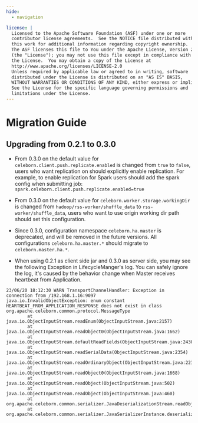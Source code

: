 ```yaml
---
hide:
  - navigation

license: |
  Licensed to the Apache Software Foundation (ASF) under one or more
  contributor license agreements.  See the NOTICE file distributed with
  this work for additional information regarding copyright ownership.
  The ASF licenses this file to You under the Apache License, Version 2.0
  (the "License"); you may not use this file except in compliance with
  the License.  You may obtain a copy of the License at
  http://www.apache.org/licenses/LICENSE-2.0
  Unless required by applicable law or agreed to in writing, software
  distributed under the License is distributed on an "AS IS" BASIS,
  WITHOUT WARRANTIES OR CONDITIONS OF ANY KIND, either express or implied.
  See the License for the specific language governing permissions and
  limitations under the License.
---
```


# Migration Guide

## Upgrading from 0.2.1 to 0.3.0

 - From 0.3.0 on the default value for `celeborn.client.push.replicate.enabled` is changed from `true` to `false`, users
   who want replication on should explicitly enable replication. For example, to enable replication for Spark
   users should add the spark config when submitting job: `spark.celeborn.client.push.replicate.enabled=true`

 - From 0.3.0 on the default value for `celeborn.worker.storage.workingDir` is changed from `hadoop/rss-worker/shuffle_data` to `rss-worker/shuffle_data`,
   users who want to use origin working dir path should set this configuration.

 - Since 0.3.0, configuration namespace `celeborn.ha.master` is deprecated, and will be removed in the future versions.
   All configurations `celeborn.ha.master.*` should migrate to `celeborn.master.ha.*`.

 - When using 0.2.1 as client side jar and 0.3.0 as server side, you may see the following Exception in LifecycleManger's
   log. You can safely ignore the log, it's caused by the behavior change when Master receives heartbeat from Application.
```
23/06/20 18:12:30 WARN TransportChannelHandler: Exception in connection from /192.168.1.16:9097
java.io.InvalidObjectException: enum constant HEARTBEAT_FROM_APPLICATION_RESPONSE does not exist in class org.apache.celeborn.common.protocol.MessageType
        at java.io.ObjectInputStream.readEnum(ObjectInputStream.java:2157)
        at java.io.ObjectInputStream.readObject0(ObjectInputStream.java:1662)
        at java.io.ObjectInputStream.defaultReadFields(ObjectInputStream.java:2430)
        at java.io.ObjectInputStream.readSerialData(ObjectInputStream.java:2354)
        at java.io.ObjectInputStream.readOrdinaryObject(ObjectInputStream.java:2212)
        at java.io.ObjectInputStream.readObject0(ObjectInputStream.java:1668)
        at java.io.ObjectInputStream.readObject(ObjectInputStream.java:502)
        at java.io.ObjectInputStream.readObject(ObjectInputStream.java:460)
        at org.apache.celeborn.common.serializer.JavaDeserializationStream.readObject(JavaSerializer.scala:76)
        at org.apache.celeborn.common.serializer.JavaSerializerInstance.deserialize(JavaSerializer.scala:110)
 ```